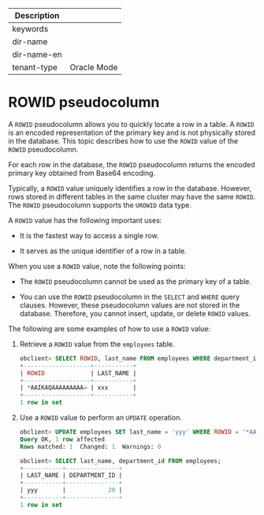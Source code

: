 | Description   |                 |
|---------------|-----------------|
| keywords      |                 |
| dir-name      |                 |
| dir-name-en   |                 |
| tenant-type   | Oracle Mode     |

# ROWID pseudocolumn

A `ROWID` pseudocolumn allows you to quickly locate a row in a table. A `ROWID` is an encoded representation of the primary key and is not physically stored in the database. This topic describes how to use the `ROWID` value of the `ROWID` pseudocolumn.

For each row in the database, the `ROWID` pseudocolumn returns the encoded primary key obtained from Base64 encoding.

Typically, a `ROWID` value uniquely identifies a row in the database. However, rows stored in different tables in the same cluster may have the same `ROWID`. The `ROWID` pseudocolumn supports the `UROWID` data type.

A `ROWID` value has the following important uses:

* It is the fastest way to access a single row.

* It serves as the unique identifier of a row in a table.

When you use a `ROWID` value, note the following points:

* The `ROWID` pseudocolumn cannot be used as the primary key of a table.

* You can use the `ROWID` pseudocolumn in the `SELECT` and `WHERE` query clauses. However, these pseudocolumn values are not stored in the database. Therefore, you cannot insert, update, or delete `ROWID` values.

The following are some examples of how to use a `ROWID` value:

1. Retrieve a `ROWID` value from the `employees` table.

   ```sql
   obclient> SELECT ROWID, last_name FROM employees WHERE department_id = 20;
   +-------------------+-----------+
   | ROWID             | LAST_NAME |
   +-------------------+-----------+
   | *AAIKAQAAAAAAAAA= | xxx       |
   +-------------------+-----------+
   1 row in set
   ```

2. Use a `ROWID` value to perform an `UPDATE` operation.

   ```sql
   obclient> UPDATE employees SET last_name = 'yyy' WHERE ROWID = '*AAIKAQAAAAAAAAA=';
   Query OK, 1 row affected
   Rows matched: 1  Changed: 1  Warnings: 0

   obclient> SELECT last_name, department_id FROM employees;
   +-----------+---------------+
   | LAST_NAME | DEPARTMENT_ID |
   +-----------+---------------+
   | yyy       |            20 |
   +-----------+---------------+
   1 row in set
   ```
